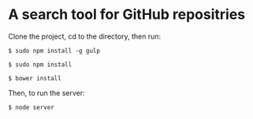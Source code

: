 # A search tool for GitHub repositries


Clone the project, cd to the directory, then run:

	$ sudo npm install -g gulp

	$ sudo npm install

	$ bower install


Then, to run the server:

	$ node server
	